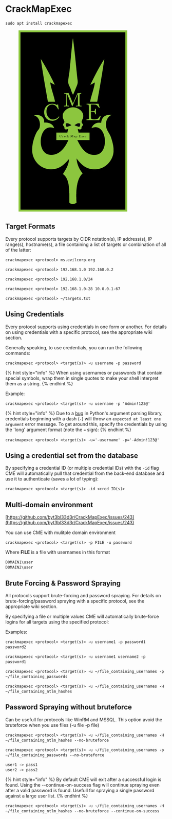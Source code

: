 # CrackMapExec

```
sudo apt install crackmapexec
```

<figure><img src="../../.gitbook/assets/image (34).png" alt=""><figcaption></figcaption></figure>

## Target Formats

Every protocol supports targets by CIDR notation(s), IP address(s), IP range(s), hostname(s), a file containing a list of targets or combination of all of the latter:

```
crackmapexec <protocol> ms.evilcorp.org
```

```
crackmapexec <protocol> 192.168.1.0 192.168.0.2
```

```
crackmapexec <protocol> 192.168.1.0/24
```

```
crackmapexec <protocol> 192.168.1.0-28 10.0.0.1-67
```

```
crackmapexec <protocol> ~/targets.txt
```

## Using Credentials

Every protocol supports using credentials in one form or another. For details on using credentials with a specific protocol, see the appropriate wiki section.

Generally speaking, to use credentials, you can run the following commands:

```
crackmapexec <protocol> <target(s)> -u username -p password
```

{% hint style="info" %}
When using usernames or passwords that contain special symbols, wrap them in single quotes to make your shell interpret them as a string.
{% endhint %}

Example:

```
crackmapexec <protocol> <target(s)> -u username -p 'Admin!123@'
```

{% hint style="info" %}
Due to a [bug](https://bugs.python.org/issue9334) in Python's argument parsing library, credentials beginning with a dash (`-`) will throw an `expected at least one argument` error message. To get around this, specify the credentials by using the 'long' argument format (note the `=` sign):
{% endhint %}

`crackmapexec <protocol> <target(s)> -u='-username' -p='-Admin!123@'`

## Using a credential set from the database

By specifying a credential ID (or multiple credential IDs) with the `-id` flag CME will automatically pull that credential from the back-end database and use it to authenticate (saves a lot of typing):

```
crackmapexec <protocol> <target(s)> -id <cred ID(s)>
```

## Multi-domain environment

[https://github.com/byt3bl33d3r/CrackMapExec/issues/243](https://github.com/byt3bl33d3r/CrackMapExec/issues/243)

You can use CME with mulitple domain environment

```
crackmapexec <protocol> <target(s)> -p FILE -u password
```

Where **FILE** is a file with usernames in this format

```
DOMAIN1\user
DOMAIN2\user
```

## Brute Forcing & Password Spraying

All protocols support brute-forcing and password spraying. For details on brute-forcing/password spraying with a specific protocol, see the appropriate wiki section.

By specifying a file or multiple values CME will automatically brute-force logins for all targets using the specified protocol:

Examples:

```
crackmapexec <protocol> <target(s)> -u username1 -p password1 password2
```

```
crackmapexec <protocol> <target(s)> -u username1 username2 -p password1
```

```
crackmapexec <protocol> <target(s)> -u ~/file_containing_usernames -p ~/file_containing_passwords
```

```
crackmapexec <protocol> <target(s)> -u ~/file_containing_usernames -H ~/file_containing_ntlm_hashes
```

## Password Spraying without bruteforce

Can be usefull for protocols like WinRM and MSSQL. This option avoid the bruteforce when you use files (-u file -p file)

```
crackmapexec <protocol> <target(s)> -u ~/file_containing_usernames -H ~/file_containing_ntlm_hashes --no-bruteforce
```

```
crackmapexec <protocol> <target(s)> -u ~/file_containing_usernames -p ~/file_containing_passwords --no-bruteforce
```

```
user1 -> pass1
user2 -> pass2
```

{% hint style="info" %}
By default CME will exit after a successful login is found. Using the --continue-on-success flag will continue spraying even after a valid password is found. Usefull for spraying a single password against a large user list.
{% endhint %}

```
crackmapexec <protocol> <target(s)> -u ~/file_containing_usernames -H ~/file_containing_ntlm_hashes --no-bruteforce --continue-on-success
```
